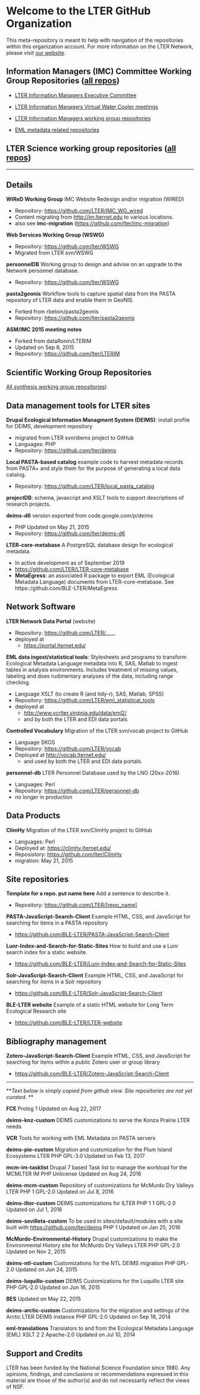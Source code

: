 # Welcome to the LTER GitHub Organization

This meta-repository is meant to help with navigation of the repositories within this organization account. For more information on the LTER Network, please visit [our website](https://lternet.edu/).

## Information Managers (IMC) Committee Working Group Repositories ([all repos](https://github.com/search?q=topic%3Alter-imc+org%3Alter&type=Repositories))

* [LTER Information Managers Executive Committee](https://github.com/lter/IMC_Exec)
* [LTER Information Managers Virtual Water Cooler meetings](https://github.com/lter/IMC_VWC)

* [LTER Information Managers working group repositories](https://github.com/search?q=topic%3Alter-imc-wg+org%3Alter&type=Repositories)

* [EML metadata related repositories](https://github.com/search?q=topic%3Aeml-metadata+org%3Alter&type=Repositories)

## LTER Science working group repositories ([all repos](https://github.com/search?q=topic%3Alter-science+org%3Alter&type=Repositories))



-------------------------------------------------

## Details

**WIReD Working Group**
IMC Website Redesign and/or migration (WIRED)

- Repository: https://github.com/LTER/IMC_WG_wired
- Content migrating from http://im.lternet.edu to various locations.
- also see **imc-migration** (https://github.com/lter/imc-migration)


**Web Services Working Group (WSWG)**

- Repository: https://github.com/lter/WSWG
- Migrated from LTER svn/WSWG 

**personnelDB**
Working group to design and advise on an upgrade to the Network personnel database.

- Repository: https://github.com/lter/WSWG

**pasta2geonis**
Workflow tools to capture spatial data from the PASTA repository of LTER data and enable them in GeoNIS.

- Forked from rbeloin/pasta2geonis
- Repository: https://github.com/lter/pasta2geonis


**ASM/IMC 2015 meeting notes**

- Forked from dataRonin/LTERIM
- Updated on Sep 8, 2015 
- Repository: https://github.com/lter/LTERIM





## Scientific Working Group Repositories 
[All synthesis working group repositories](https://github.com/search?q=topic%3Alter-science+org%3Alter&type=Repositories))




## Data management tools for LTER sites
**Drupal Ecological Information Managment System (DEIMS)**: 
install profile for DEIMS, development repository

- migrated from LTER svn/diems project to GitHub
- Languages: PHP  
- Repository: https://github.com/lter/deims

**Local PASTA-based catalog** example code to harvest metadata records from PASTA+ 
and style them for the purpose of generating a local data catalog.

- Repository: https://github.com/LTER/local_pasta_catalog

**projectDB**: schema, javascript and XSLT tools to support descriptions of research projects.


**deims-d6** version exported from code.google.com/p/deims

- PHP Updated on May 21, 2015
- Repository: https://github.com/lter/deims-d6

**LTER-core-metabase** 
A PostgreSQL database design for ecological metadata. 

- In active development as of September 2019
- https://github.com/LTER/LTER-core-metabase
- **MetaEgress**: an associated R package to export EML (Ecological Metadata Language) documents from LTER-core-metabase. See https::/github.com/BLE-LTER/MetaEgress

## Network Software
**LTER Network Data Portal**  (website)

- Repository: https://github.com/LTER/____
- deployed at 
    - https://portal.lternet.edu/

**EML data ingest/statistical tools**: Stylesheets and programs to transform Ecological Metadata 
Language metadata into R, SAS, Matlab to ingest tables in analysis environments.
Includes treatment of missing values, labeling and does rudimentary analyses of the
    data, including range checking.
    
- Language  XSLT (to create R (and tidy-r), SAS, Matlab, SPSS)
-  Repository: https://github.com/LTER/eml_statistical_tools
- deployed at 
    - http://www.vcrlter.virginia.edu/data/eml2/
    - and by both the LTER and EDI data portals
 
**Controlled Vocabulary**
Migration of the LTER svn/vocab project to GitHub

- Language  SKOS
-  Repository: https://github.com/LTER/vocab
- Deployed at http://vocab.lternet.edu/
    - and used by both the LTER and EDI data portals.

**personnel-db** LTER Personnel Database used by the LNO (20xx-2016)

- Languages: Perl  
- Repository: https://github.com/LTER/personnel-db
- no longer in production

## Data Products

**ClimHy**
Migration of the LTER svn/ClimHy project to GitHub

- Languages: Perl  
- Deployed at: https://climhy.lternet.edu/
- Reposistory: https://github.com/lter/ClimHy
 - migration: May 21, 2015


## Site repositories
**Template for a repo. put name here**
Add a sentence to describe it. 

- Repository: https://github.com/LTER/[repo_name]

**PASTA-JavaScript-Search-Client**
Example HTML, CSS, and JavaScript for searching for items in a PASTA repository

- https://github.com/BLE-LTER/PASTA-JavaScript-Search-Client

**Lunr-Index-and-Search-for-Static-Sites**
How to build and use a Lunr search index for a static website.

- https://github.com/BLE-LTER/Lunr-Index-and-Search-for-Static-Sites

**Solr-JavaScript-Search-Client**
Example HTML, CSS, and JavaScript for searching for items in a Solr repository

- https://github.com/BLE-LTER/Solr-JavaScript-Search-Client

**BLE-LTER website**
Example of a static HTML website for Long Term Ecological Research site

- https://github.com/BLE-LTER/LTER-website

## Bibliography management

**Zotero-JavaScript-Search-Client**
Example HTML, CSS, and JavaScript for searching for items within a public Zotero user or group library

- https://github.com/BLE-LTER/Zotero-JavaScript-Search-Client

-------

***Text below is simply copied from github view. Site repositories are not yet curated.* **


**FCE**
 Prolog  1 Updated on Aug 22, 2017

**deims-knz-custom**
DEIMS customizations to serve the Konza Prairie LTER needs

**VCR**
Tools for working with EML Metadata on PASTA servers

**deims-pie-custom**
Migration and customization for the Plum Island Ecosystems LTER
 PHP GPL-3.0 Updated on Feb 13, 2017

**mcm-im-tasklist**
Drupal 7 based Task list to manage the workload for the MCMLTER IM
 PHP Unlicense Updated on Aug 24, 2016

**deims-mcm-custom**
Repository of customizations for McMurdo Dry Valleys LTER
 PHP  1 GPL-2.0 Updated on Jul 8, 2016

**deims-ilter-custom**
DEIMS customizations for ILTER
 PHP  1  1 GPL-2.0 Updated on Jul 1, 2016

**deims-sevilleta-custom**
To be used in sites/default/modules with a site built with https://github.com/lter/deims
 PHP  1 Updated on Jan 25, 2016

**McMurdo-Environmental-History**
Drupal customizations to make the Environmental History site for McMurdo Dry Valleys LTER
 PHP GPL-2.0 Updated on Nov 2, 2015

**deims-ntl-custom**
Customizations for the NTL DEIMS migration
 PHP GPL-2.0 Updated on Jun 24, 2015

**deims-luquillo-custom**
DEIMS Customizations for the Luquillo LTER site
 PHP GPL-2.0 Updated on Jun 16, 2015

**BES**
Updated on May 22, 2015

**deims-arctic-custom**
Customizations for the migration and settings of the Arctic LTER DEIMS instance
 PHP GPL-2.0 Updated on Sep 18, 2014

**eml-translations**
Translators to and from the Ecological Metadata Language (EML)
 XSLT  2  2 Apache-2.0 Updated on Jul 10, 2014

## Support and Credits
LTER has been funded by the National Science Foundation since 1980.
Any opinions, findings, and conclusions or recommendations expressed in this material are those 
of the author(s) and do not necessarily reflect the views of NSF.


